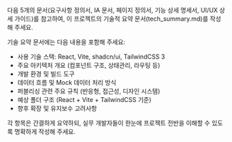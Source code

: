 다음 5개의 문서(요구사항 정의서, IA 문서, 페이지 정의서, 기능 상세 명세서, UI/UX 상세 가이드)를 참고하여, 이 프로젝트의 기술적 요약 문서(tech_summary.md)를 작성해 주세요.

기술 요약 문서에는 다음 내용을 포함해 주세요:  
- 사용 기술 스택: React, Vite, shadcn/ui, TailwindCSS 3  
- 주요 아키텍처 개요 (컴포넌트 구조, 상태관리, 라우팅 등)  
- 개발 환경 및 빌드 도구  
- 데이터 흐름 및 Mock 데이터 처리 방식  
- 퍼블리싱 관련 주요 규칙 (반응형, 접근성, 디자인 시스템)  
- 예상 폴더 구조 (React + Vite + TailwindCSS 기준)  
- 향후 확장 및 유지보수 고려사항

각 항목은 간결하게 요약하되, 실무 개발자들이 한눈에 프로젝트 전반을 이해할 수 있도록 명확하게 작성해 주세요.
